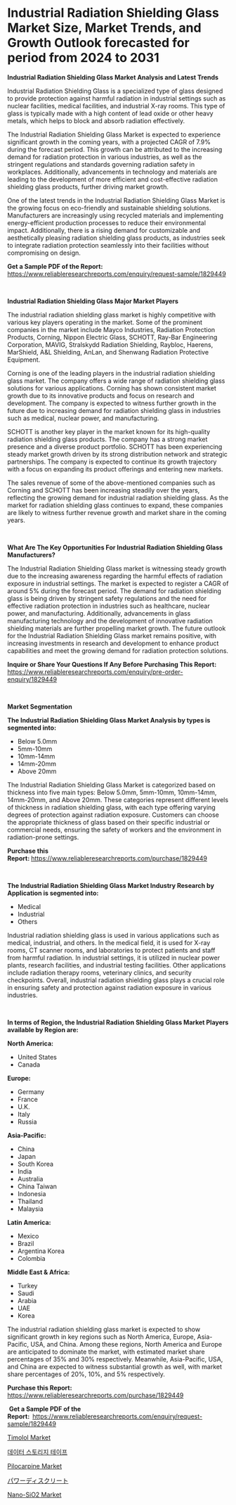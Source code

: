 <p><h1>Industrial Radiation Shielding Glass Market Size, Market Trends, and Growth Outlook forecasted for period from 2024 to 2031</h1></p><p><strong>Industrial Radiation Shielding Glass Market Analysis and Latest Trends</strong></p>
<p><p>Industrial Radiation Shielding Glass is a specialized type of glass designed to provide protection against harmful radiation in industrial settings such as nuclear facilities, medical facilities, and industrial X-ray rooms. This type of glass is typically made with a high content of lead oxide or other heavy metals, which helps to block and absorb radiation effectively.</p><p>The Industrial Radiation Shielding Glass Market is expected to experience significant growth in the coming years, with a projected CAGR of 7.9% during the forecast period. This growth can be attributed to the increasing demand for radiation protection in various industries, as well as the stringent regulations and standards governing radiation safety in workplaces. Additionally, advancements in technology and materials are leading to the development of more efficient and cost-effective radiation shielding glass products, further driving market growth.</p><p>One of the latest trends in the Industrial Radiation Shielding Glass Market is the growing focus on eco-friendly and sustainable shielding solutions. Manufacturers are increasingly using recycled materials and implementing energy-efficient production processes to reduce their environmental impact. Additionally, there is a rising demand for customizable and aesthetically pleasing radiation shielding glass products, as industries seek to integrate radiation protection seamlessly into their facilities without compromising on design.</p></p>
<p><strong>Get a Sample PDF of the Report:&nbsp;</strong> <a href="https://www.reliableresearchreports.com/enquiry/request-sample/1829449">https://www.reliableresearchreports.com/enquiry/request-sample/1829449</a></p>
<p>&nbsp;</p>
<p><strong>Industrial Radiation Shielding Glass Major Market Players</strong></p>
<p><p>The industrial radiation shielding glass market is highly competitive with various key players operating in the market. Some of the prominent companies in the market include Mayco Industries, Radiation Protection Products, Corning, Nippon Electric Glass, SCHOTT, Ray-Bar Engineering Corporation, MAVIG, Stralskydd Radiation Shielding, Raybloc, Haerens, MarShield, A&L Shielding, AnLan, and Shenwang Radiation Protective Equipment.</p><p>Corning is one of the leading players in the industrial radiation shielding glass market. The company offers a wide range of radiation shielding glass solutions for various applications. Corning has shown consistent market growth due to its innovative products and focus on research and development. The company is expected to witness further growth in the future due to increasing demand for radiation shielding glass in industries such as medical, nuclear power, and manufacturing.</p><p>SCHOTT is another key player in the market known for its high-quality radiation shielding glass products. The company has a strong market presence and a diverse product portfolio. SCHOTT has been experiencing steady market growth driven by its strong distribution network and strategic partnerships. The company is expected to continue its growth trajectory with a focus on expanding its product offerings and entering new markets.</p><p>The sales revenue of some of the above-mentioned companies such as Corning and SCHOTT has been increasing steadily over the years, reflecting the growing demand for industrial radiation shielding glass. As the market for radiation shielding glass continues to expand, these companies are likely to witness further revenue growth and market share in the coming years.</p></p>
<p>&nbsp;</p>
<p><strong>What Are The Key Opportunities For Industrial Radiation Shielding Glass Manufacturers?</strong></p>
<p><p>The Industrial Radiation Shielding Glass market is witnessing steady growth due to the increasing awareness regarding the harmful effects of radiation exposure in industrial settings. The market is expected to register a CAGR of around 5% during the forecast period. The demand for radiation shielding glass is being driven by stringent safety regulations and the need for effective radiation protection in industries such as healthcare, nuclear power, and manufacturing. Additionally, advancements in glass manufacturing technology and the development of innovative radiation shielding materials are further propelling market growth. The future outlook for the Industrial Radiation Shielding Glass market remains positive, with increasing investments in research and development to enhance product capabilities and meet the growing demand for radiation protection solutions.</p></p>
<p><strong>Inquire or Share Your Questions If Any Before Purchasing This Report:</strong> <a href="https://www.reliableresearchreports.com/enquiry/pre-order-enquiry/1829449">https://www.reliableresearchreports.com/enquiry/pre-order-enquiry/1829449</a></p>
<p>&nbsp;</p>
<p><strong>Market Segmentation</strong></p>
<p><strong>The Industrial Radiation Shielding Glass Market Analysis by types is segmented into:</strong></p>
<p><ul><li>Below 5.0mm</li><li>5mm-10mm</li><li>10mm-14mm</li><li>14mm-20mm</li><li>Above 20mm</li></ul></p>
<p><p>The Industrial Radiation Shielding Glass Market is categorized based on thickness into five main types: Below 5.0mm, 5mm-10mm, 10mm-14mm, 14mm-20mm, and Above 20mm. These categories represent different levels of thickness in radiation shielding glass, with each type offering varying degrees of protection against radiation exposure. Customers can choose the appropriate thickness of glass based on their specific industrial or commercial needs, ensuring the safety of workers and the environment in radiation-prone settings.</p></p>
<p><strong>Purchase this Report:&nbsp;</strong><a href="https://www.reliableresearchreports.com/purchase/1829449">https://www.reliableresearchreports.com/purchase/1829449</a></p>
<p>&nbsp;</p>
<p><strong>The Industrial Radiation Shielding Glass Market Industry Research by Application is segmented into:</strong></p>
<p><ul><li>Medical</li><li>Industrial</li><li>Others</li></ul></p>
<p><p>Industrial radiation shielding glass is used in various applications such as medical, industrial, and others. In the medical field, it is used for X-ray rooms, CT scanner rooms, and laboratories to protect patients and staff from harmful radiation. In industrial settings, it is utilized in nuclear power plants, research facilities, and industrial testing facilities. Other applications include radiation therapy rooms, veterinary clinics, and security checkpoints. Overall, industrial radiation shielding glass plays a crucial role in ensuring safety and protection against radiation exposure in various industries.</p></p>
<p>&nbsp;</p>
<p><strong>In terms of Region, the Industrial Radiation Shielding Glass Market Players available by Region are:</strong></p>
<p>
    <p> <strong> North America: </strong>
        <ul>
            <li>United States</li>
            <li>Canada</li>
        </ul>
        </p> 
    <p> <strong> Europe: </strong>
        <ul>
            <li>Germany</li>
            <li>France</li>
            <li>U.K.</li>
            <li>Italy</li>
            <li>Russia</li>
        </ul>
        </p> 
    <p> <strong> Asia-Pacific: </strong>
        <ul>
            <li>China</li>
            <li>Japan</li>
            <li>South Korea</li>
            <li>India</li>
            <li>Australia</li>
            <li>China Taiwan</li>
            <li>Indonesia</li>
            <li>Thailand</li>
            <li>Malaysia</li>
        </ul>
        </p> 
    <p> <strong> Latin America: </strong>
        <ul>
            <li>Mexico</li>
            <li>Brazil</li>
            <li>Argentina Korea</li>
            <li>Colombia</li>
        </ul>
        </p> 
    <p> <strong> Middle East & Africa: </strong>
        <ul>
            <li>Turkey</li>
            <li>Saudi</li>
            <li>Arabia</li>
            <li>UAE</li>
            <li>Korea</li>
        </ul>
    </p>
    </p>
<p><p>The industrial radiation shielding glass market is expected to show significant growth in key regions such as North America, Europe, Asia-Pacific, USA, and China. Among these regions, North America and Europe are anticipated to dominate the market, with estimated market share percentages of 35% and 30% respectively. Meanwhile, Asia-Pacific, USA, and China are expected to witness substantial growth as well, with market share percentages of 20%, 10%, and 5% respectively.</p></p>
<p><strong>Purchase this Report: </strong><a href="https://www.reliableresearchreports.com/purchase/1829449">https://www.reliableresearchreports.com/purchase/1829449</a></p>
<p>&nbsp;<strong>Get a Sample PDF of the Report:&nbsp;&nbsp;</strong><a href="https://www.reliableresearchreports.com/enquiry/request-sample/1829449">https://www.reliableresearchreports.com/enquiry/request-sample/1829449</a></p>
<p><strong></strong></p>
<p><p><a href="https://issuu.com/reportprime-2/docs/timolol-market-size-2030.pptx">Timolol Market</a></p><p><a href="https://github.com/lkwggful07722/Market-Research-Report-List-1/blob/main/4649631929.md">데이터 스토리지 테이프</a></p><p><a href="https://issuu.com/reportprime-2/docs/pilocarpine-market-size-2030.pptx">Pilocarpine Market</a></p><p><a href="https://github.com/ycmtqqhvk3273/Market-Research-Report-List-1/blob/main/64698391327.md">パワーディスクリート</a></p><p><a href="https://github.com/myacatherineblakecaczo9vcsw/Market-Research-Report-List-1/blob/main/nano-sio2-market.md">Nano-SiO2 Market</a></p></p>